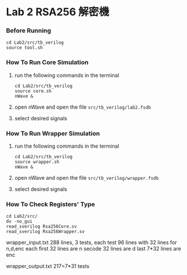 # Lab 2 RSA256 解密機

### Before Running

```shell
cd Lab2/src/tb_verilog
source tool.sh
```

### How To Run Core Simulation

1. run the following commands in the terminal
    ```shell
    cd Lab2/src/tb_verilog
    source core.sh
    nWave &
    ```

2. open nWave and open the file `src/tb_verilog/lab2.fsdb`
3. select desired signals

### How To Run Wrapper Simulation

1. run the following commands in the terminal
    ```shell
    cd Lab2/src/tb_verilog
    source wrapper.sh
    nWave &
    ```

2. open nWave and open the file `src/tb_verilog/wrapper.fsdb`
3. select desired signals

### How To Check Registers' Type

```shell
cd Lab2/src/
dv -no_gui
read_sverilog Rsa256Core.sv
read_sverilog Rsa256Wrapper.sv
```

wrapper_input.txt
288 lines, 3 tests, each test 96 lines with 32 lines for n,d,enc each
first 32 lines are n
secode 32 lines are d
last 7*32 lines are enc

wrapper_output.txt
217=7*31 tests